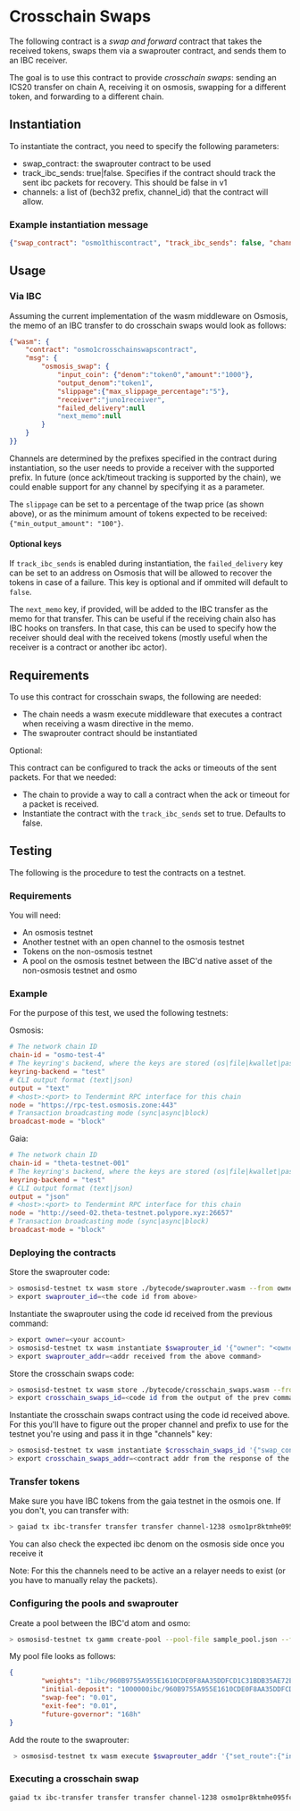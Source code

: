 # Crosschain Swaps

The following contract is a *swap and forward* contract that takes the received
tokens, swaps them via a swaprouter contract, and sends them to an IBC receiver.

The goal is to use this contract to provide *crosschain swaps*: sending an ICS20
transfer on chain A, receiving it on osmosis, swapping for a different token,
and forwarding to a different chain.

## Instantiation

To instantiate the contract, you need to specify the following parameters:

 * swap_contract: the swaprouter contract to be used
 * track_ibc_sends: true|false. Specifies if the contract should track the sent ibc packets for recovery. This should be false in v1
 * channels: a list of (bech32 prefix, channel_id) that the contract will allow. 

### Example instantiation message

``` json
{"swap_contract": "osmo1thiscontract", "track_ibc_sends": false, "channels": [["cosmos", "channel-0"], ["juno", "channel-42"]]}
```

## Usage

### Via IBC

Assuming the current implementation of the wasm middleware on Osmosis, the memo
of an IBC transfer to do crosschain swaps would look as follows:

``` json
{"wasm": {
    "contract": "osmo1crosschainswapscontract", 
    "msg": {
        "osmosis_swap": {
            "input_coin": {"denom":"token0","amount":"1000"}, 
            "output_denom":"token1",
            "slippage":{"max_slippage_percentage":"5"},
            "receiver":"juno1receiver",
            "failed_delivery":null
            "next_memo":null
        }
    }
}}
```

Channels are determined by the prefixes specified in the contract during
instantiation, so the user needs to provide a receiver with the supported
prefix. In future (once ack/timeout tracking is supported by the chain), we
could enable support for any channel by specifying it as a parameter.

The `slippage` can be set to a percentage of the twap price (as shown above), or as
the minimum amount of tokens expected to be received: `{"min_output_amount": "100"}`.


#### Optional keys

If `track_ibc_sends` is enabled during instantiation, the `failed_delivery` key
can be set to an address on Osmosis that will be allowed to recover the tokens
in case of a failure. This key is optional and if ommited will default to
`false`.

The `next_memo` key, if provided, will be added to the IBC transfer as the memo
for that transfer. This can be useful if the receiving chain also has IBC hooks
on transfers. In that case, this can be used to specify how the receiver should
deal with the received tokens (mostly useful when the receiver is a contract or
another ibc actor).


## Requirements

To use this contract for crosschain swaps, the following are needed:

 * The chain needs a wasm execute middleware that executes a contract when
   receiving a wasm directive in the memo.
 * The swaprouter contract should be instantiated
 
Optional:

This contract can be configured to track the acks or timeouts of the sent
packets. For that we needed:

 * The chain to provide a way to call a contract when the ack or timeout for a
   packet is received. 
 * Instantiate the contract with the `track_ibc_sends` set to true. Defaults
   to false.


## Testing

The following is the procedure to test the contracts on a testnet.

### Requirements

You will need: 

* An osmosis testnet
* Another testnet with an open channel to the osmosis testnet
* Tokens on the non-osmosis testnet
* A pool on the osmosis testnet between the IBC'd native asset of the
  non-osmosis testnet and osmo
  
### Example

For the purpose of this test, we used the following testnets:

Osmosis:

``` toml
# The network chain ID
chain-id = "osmo-test-4"
# The keyring's backend, where the keys are stored (os|file|kwallet|pass|test|memory)
keyring-backend = "test"
# CLI output format (text|json)
output = "text"
# <host>:<port> to Tendermint RPC interface for this chain
node = "https://rpc-test.osmosis.zone:443"
# Transaction broadcasting mode (sync|async|block)
broadcast-mode = "block"
```

Gaia:

``` toml
# The network chain ID
chain-id = "theta-testnet-001"
# The keyring's backend, where the keys are stored (os|file|kwallet|pass|test|memory)
keyring-backend = "test"
# CLI output format (text|json)
output = "json"
# <host>:<port> to Tendermint RPC interface for this chain
node = "http://seed-02.theta-testnet.polypore.xyz:26657"
# Transaction broadcasting mode (sync|async|block)
broadcast-mode = "block"
```

### Deploying the contracts

Store the swaprouter code:

``` sh
> osmosisd-testnet tx wasm store ./bytecode/swaprouter.wasm --from owner  --gas auto --gas-prices 0.1uosmo --gas-adjustment 1.3 -y
> export swaprouter_id=<the code id from above>
```

Instantiate the swaprouter using the code id received from the previous command:

``` sh
> export owner=<your account>
> osmosisd-testnet tx wasm instantiate $swaprouter_id '{"owner": "<owner bech32 addr>"}' --from owner --admin $owner --label swaprouter --yes
> export swaprouter_addr=<addr received from the above command>
```

Store the crosschain swaps code:

``` sh
> osmosisd-testnet tx wasm store ./bytecode/crosschain_swaps.wasm --from owner  --gas auto --gas-prices 0.1uosmo --gas-adjustment 1.3 -y
> export crosschain_swaps_id=<code id from the output of the prev command>
```

Instantiate the crosschain swaps contract using the code id received above. For
this you'll have to figure out the proper channel and prefix to use for the
testnet you're using and pass it in thge "channels" key:


``` sh
> osmosisd-testnet tx wasm instantiate $crosschain_swaps_id '{"swap_contract": "osmo1jd8fhpudhy8n77t57uqgq8jltc80khtrp2x0sflr0sa9useuyc7qcwc5ea", "track_ibc_sends": false, "channels": [["cosmos", "channel-314"]]}' --from owner --admin $owner --label=crosschain_swaps --yes
> export crosschain_swaps_addr=<contract addr from the response of the prec command>
```

### Transfer tokens

Make sure you have IBC tokens from the gaia testnet in the osmois one. If you don't, you can transfer with:

``` sh
> gaiad tx ibc-transfer transfer transfer channel-1238 osmo1pr8ktmhe095fc5stt5xrh4caw09xgtnasnwwf7 5850086uatom --from hub1 -y --gas auto --gas-prices 0.1uatom --gas-adjustment 1.3
```

You can also check the expected ibc denom on the osmosis side once you receive it

Note: For this the channels need to be active an a relayer needs to exist (or you have to manually relay the packets).

### Configuring the pools and swaprouter

Create a pool between the IBC'd atom and osmo:

``` sh
> osmosisd-testnet tx gamm create-pool --pool-file sample_pool.json --from owner
```

My pool file looks as follows:

``` json
{
        "weights": "1ibc/960B9755A955E1610CDE0F8AA35DDFCD1C31BDB35AE72E2702E1C2C2E778E603,1uosmo",
        "initial-deposit": "1000000ibc/960B9755A955E1610CDE0F8AA35DDFCD1C31BDB35AE72E2702E1C2C2E778E603,1000000uosmo",
        "swap-fee": "0.01",
        "exit-fee": "0.01",
        "future-governor": "168h"
}
```

Add the route to the swaprouter:

``` sh
 > osmosisd-testnet tx wasm execute $swaprouter_addr '{"set_route":{"input_denom":"ibc/960B9755A955E1610CDE0F8AA35DDFCD1C31BDB35AE72E2702E1C2C2E778E603","output_denom":"uosmo","pool_route":[{"pool_id":"720","token_out_denom":"uosmo"}]}}' --from owner -y
```

### Executing a crosschain swap

``` sh
gaiad tx ibc-transfer transfer transfer channel-1238 osmo1pr8ktmhe095fc5stt5xrh4caw09xgtnasnwwf7 1uatom --from hub1 -y --gas auto --gas-prices 0.1uatom --gas-adjustment 1.3 --memo '{"wasm": {"contract": "osmo1jx6d8x33yrysq0dyxpkwz48d2fn795y5p26ptsy4vchsjq52lteskp8n2q", "msg": {"osmosis_swap":{"input_coin":{"denom":"ibc/960B9755A955E1610CDE0F8AA35DDFCD1C31BDB35AE72E2702E1C2C2E778E603","amount":"100"},"output_denom":"uosmo","slippage":{"max_slippage_percentage":"20"},"receiver":"cosmos1qraj684l2deqwhe2x0dcz26xf28j5hrml8dlv5"}}}}'
```

